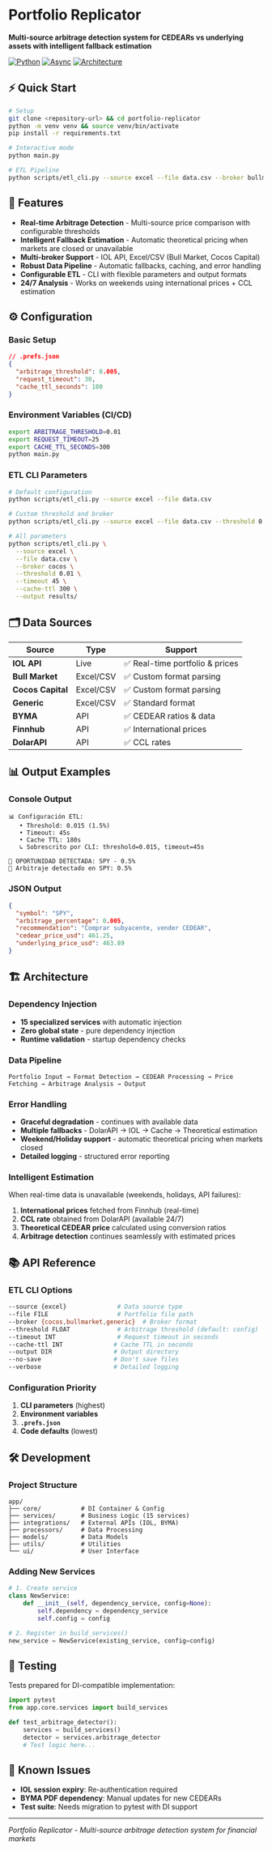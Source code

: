 # Portfolio Replicator

**Multi-source arbitrage detection system for CEDEARs vs underlying assets with intelligent fallback estimation**

[![Python](https://img.shields.io/badge/Python-3.8%2B-blue.svg)](https://python.org)
[![Async](https://img.shields.io/badge/Async-asyncio-green.svg)](https://docs.python.org/3/library/asyncio.html)
[![Architecture](https://img.shields.io/badge/Architecture-DI-orange.svg)](https://en.wikipedia.org/wiki/Dependency_injection)

## ⚡ Quick Start

```bash
# Setup
git clone <repository-url> && cd portfolio-replicator
python -m venv venv && source venv/bin/activate
pip install -r requirements.txt

# Interactive mode
python main.py

# ETL Pipeline
python scripts/etl_cli.py --source excel --file data.csv --broker bullmarket
```

## 🎯 Features

- **Real-time Arbitrage Detection** - Multi-source price comparison with configurable thresholds
- **Intelligent Fallback Estimation** - Automatic theoretical pricing when markets are closed or unavailable
- **Multi-broker Support** - IOL API, Excel/CSV (Bull Market, Cocos Capital)
- **Robust Data Pipeline** - Automatic fallbacks, caching, and error handling
- **Configurable ETL** - CLI with flexible parameters and output formats
- **24/7 Analysis** - Works on weekends using international prices + CCL estimation

## ⚙️ Configuration

### Basic Setup
```json
// .prefs.json
{
  "arbitrage_threshold": 0.005,
  "request_timeout": 30,
  "cache_ttl_seconds": 180
}
```

### Environment Variables (CI/CD)
```bash
export ARBITRAGE_THRESHOLD=0.01
export REQUEST_TIMEOUT=25
export CACHE_TTL_SECONDS=300
python main.py
```

### ETL CLI Parameters
```bash
# Default configuration
python scripts/etl_cli.py --source excel --file data.csv

# Custom threshold and broker
python scripts/etl_cli.py --source excel --file data.csv --threshold 0.015 --broker bullmarket

# All parameters
python scripts/etl_cli.py \
  --source excel \
  --file data.csv \
  --broker cocos \
  --threshold 0.01 \
  --timeout 45 \
  --cache-ttl 300 \
  --output results/
```

## 🗂️ Data Sources

| Source | Type | Support |
|--------|------|---------|
| **IOL API** | Live | ✅ Real-time portfolio & prices |
| **Bull Market** | Excel/CSV | ✅ Custom format parsing |
| **Cocos Capital** | Excel/CSV | ✅ Custom format parsing |
| **Generic** | Excel/CSV | ✅ Standard format |
| **BYMA** | API | ✅ CEDEAR ratios & data |
| **Finnhub** | API | ✅ International prices |
| **DolarAPI** | API | ✅ CCL rates |

## 📊 Output Examples

### Console Output
```
📊 Configuración ETL:
   • Threshold: 0.015 (1.5%)
   • Timeout: 45s
   • Cache TTL: 180s
   ↳ Sobrescrito por CLI: threshold=0.015, timeout=45s

🚨 OPORTUNIDAD DETECTADA: SPY - 0.5%
🚨 Arbitraje detectado en SPY: 0.5%
```

### JSON Output
```json
{
  "symbol": "SPY",
  "arbitrage_percentage": 0.005,
  "recommendation": "Comprar subyacente, vender CEDEAR",
  "cedear_price_usd": 461.25,
  "underlying_price_usd": 463.89
}
```

## 🏗️ Architecture

### Dependency Injection
- **15 specialized services** with automatic injection
- **Zero global state** - pure dependency injection  
- **Runtime validation** - startup dependency checks

### Data Pipeline
```
Portfolio Input → Format Detection → CEDEAR Processing → Price Fetching → Arbitrage Analysis → Output
```

### Error Handling
- **Graceful degradation** - continues with available data
- **Multiple fallbacks** - DolarAPI → IOL → Cache → Theoretical estimation
- **Weekend/Holiday support** - automatic theoretical pricing when markets closed
- **Detailed logging** - structured error reporting

### Intelligent Estimation
When real-time data is unavailable (weekends, holidays, API failures):
1. **International prices** fetched from Finnhub (real-time)
2. **CCL rate** obtained from DolarAPI (available 24/7)
3. **Theoretical CEDEAR price** calculated using conversion ratios
4. **Arbitrage detection** continues seamlessly with estimated prices

## 📚 API Reference

### ETL CLI Options
```bash
--source {excel}              # Data source type
--file FILE                   # Portfolio file path  
--broker {cocos,bullmarket,generic}  # Broker format
--threshold FLOAT             # Arbitrage threshold (default: config)
--timeout INT                 # Request timeout in seconds
--cache-ttl INT              # Cache TTL in seconds  
--output DIR                 # Output directory
--no-save                    # Don't save files
--verbose                    # Detailed logging
```

### Configuration Priority
1. **CLI parameters** (highest)
2. **Environment variables** 
3. **`.prefs.json`**
4. **Code defaults** (lowest)

## 🛠️ Development

### Project Structure
```
app/
├── core/           # DI Container & Config
├── services/       # Business Logic (15 services)
├── integrations/   # External APIs (IOL, BYMA)
├── processors/     # Data Processing
├── models/         # Data Models
├── utils/          # Utilities
└── ui/             # User Interface
```

### Adding New Services
```python
# 1. Create service
class NewService:
    def __init__(self, dependency_service, config=None):
        self.dependency = dependency_service
        self.config = config

# 2. Register in build_services()
new_service = NewService(existing_service, config=config)
```

## 🧪 Testing

Tests prepared for DI-compatible implementation:
```python
import pytest
from app.core.services import build_services

def test_arbitrage_detector():
    services = build_services()
    detector = services.arbitrage_detector
    # Test logic here...
```

## 🚨 Known Issues

- **IOL session expiry**: Re-authentication required
- **BYMA PDF dependency**: Manual updates for new CEDEARs
- **Test suite**: Needs migration to pytest with DI support

---

*Portfolio Replicator - Multi-source arbitrage detection system for financial markets*